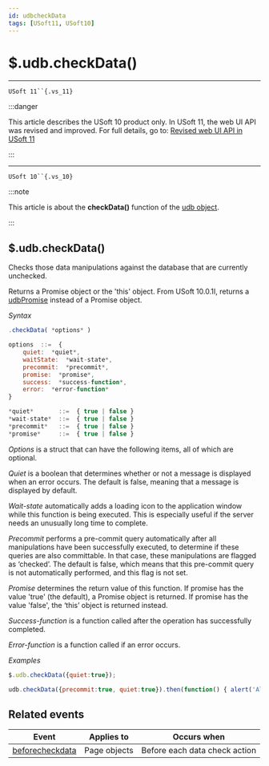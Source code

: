 ```yaml
---
id: udbcheckData
tags: [USoft11, USoft10]
---
```

# $.udb.checkData()



----

`USoft 11``{.vs_11}`


:::danger

This article describes the USoft 10 product only.
In USoft 11, the web UI API was revised and improved. For full details, go to:
[Revised web UI API in USoft 11](/Web_and_app_UIs/UDB_udb/Revised_web_UI_API_in_USoft_11.md)

:::

----

`USoft 10``{.vs_10}`


:::note

This article is about the **checkData()** function of the [udb object](/Web_and_app_UIs/UDB_udb).

:::

## **$.udb.checkData()**

Checks those data manipulations against the database that are currently unchecked.

Returns a Promise object or the 'this' object. From USoft 10.0.1I, returns a [udbPromise](/Web_and_app_UIs/JavaScript/Promises_for_asynchronous_Javascript.md) instead of a Promise object.

*Syntax*

```js
.checkData( *options* )

options  ::=  {
    quiet:  *quiet*,
    waitState:  *wait-state*,
    precommit:  *precommit*,
    promise:  *promise*,
    success:  *success-function*,
    error:  *error-function*
}

*quiet*       ::=  { true | false }
*wait-state*  ::=  { true | false }
*precommit*   ::=  { true | false }
*promise*     ::=  { true | false }
```

*Options* is a struct that can have the following items, all of which are optional.

*Quiet* is a boolean that determines whether or not a message is displayed when an error occurs. The default is false, meaning that a message is displayed by default.

*Wait-state* automatically adds a loading icon to the application window while this function is being executed. This is especially useful if the server needs an unusually long time to complete.

*Precommit* performs a pre-commit query automatically after all manipulations have been successfully executed, to determine if these queries are also committable. In that case, these manipulations are flagged as ‘checked’. The default is false, which means that this pre-commit query is not automatically performed, and this flag is not set.

*Promise* determines the return value of this function. If promise has the value 'true' (the default), a Promise object is returned. If promise has the value 'false', the ‘this’ object is returned instead.

*Success-function* is a function called after the operation has successfully completed.

*Error-function* is a function called if an error occurs.

*Examples*

```js
$.udb.checkData({quiet:true});
```

```js
udb.checkData({precommit:true, quiet:true}).then(function() { alert('All manipulations are correct.'); });
```

## Related events

|**Event**|**Applies to**|**Occurs when**|
|--------|--------|--------|
|[beforecheckdata](/Web_and_app_UIs/UDB_Events/beforecheckdata.md)|Page objects|Before each data check action|



 